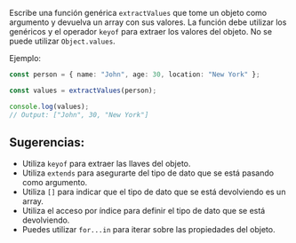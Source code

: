 Escribe una función genérica `extractValues` que tome un objeto como argumento y devuelva un array con sus valores. La función debe utilizar los genéricos y el operador `keyof` para extraer los valores del objeto. No se puede utilizar `Object.values`.

Ejemplo:

```ts
const person = { name: "John", age: 30, location: "New York" };

const values = extractValues(person);

console.log(values);
// Output: ["John", 30, "New York"]
```

## Sugerencias:

- Utiliza `keyof` para extraer las llaves del objeto.
- Utiliza `extends` para asegurarte del tipo de dato que se está pasando como argumento.
- Utiliza `[]` para indicar que el tipo de dato que se está devolviendo es un array.
- Utiliza el acceso por índice para definir el tipo de dato que se está devolviendo.
- Puedes utilizar `for...in` para iterar sobre las propiedades del objeto.
